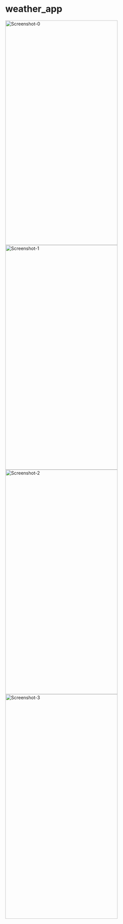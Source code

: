 # weather_app
 <img src="https://github.com/mdshadab41/weather_app/assets/97763170/bd19c835-b038-4c23-a793-39fb10d49ba4"  alt="Screenshot-0" width="350" height="700">
 <img src="https://github.com/mdshadab41/weather_app/assets/97763170/2071ea66-8420-4eb8-8e50-3759b42e03db"  alt="Screenshot-1" width="350" height="700">
 <img src="https://github.com/mdshadab41/weather_app/assets/97763170/7691d778-8b31-4901-8673-70f13b0c8bdf"  alt="Screenshot-2" width="350" height="700">
 <img src="https://github.com/mdshadab41/weather_app/assets/97763170/8ac8db3b-3c7e-4500-9716-fcaa40799404"  alt="Screenshot-3" width="350" height="700">

  

